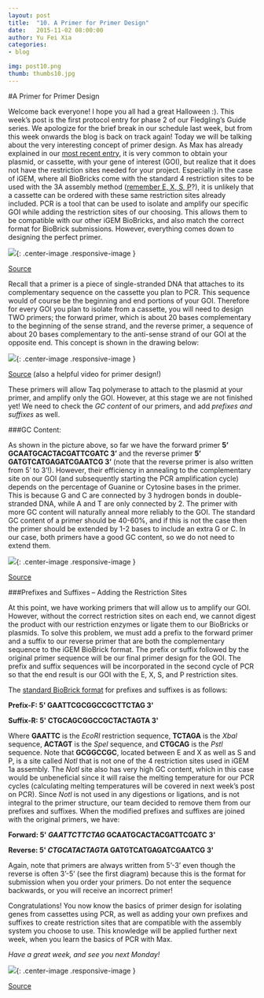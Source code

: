 ```yaml
---
layout: post
title:  "10. A Primer for Primer Design"
date:   2015-11-02 08:00:00
author: Yu Fei Xia
categories: 
- blog

img: post10.png
thumb: thumbs10.jpg
---
```


#A Primer for Primer Design

Welcome back everyone! I hope you all had a great Halloween :). This week’s post is the first protocol entry for phase 2 of our Fledgling’s Guide series. We apologize for the brief break in our schedule last week, but from this week onwards the blog is back on track again! Today we will be talking about the very interesting concept of primer design. As Max has already explained in our [most recent entry](http://mcmastergem.com/blog/2015/10/19/phase-one-complete/), it is very common to obtain your plasmid, or cassette, with your gene of interest (GOI), but realize that it does not have the restriction sites needed for your project. Especially in the case of iGEM, where all BioBricks come with the standard 4 restriction sites to be used with the 3A assembly method ([remember E, X, S, P](http://mcmastergem.com/blog/2015/09/21/digestion-not-the-eating-kind/)?), it is unlikely that a cassette can be ordered with these same restriction sites already included. PCR is a tool that can be used to isolate and amplify our specific GOI while adding the restriction sites of our choosing. This allows them to be compatible with our other iGEM BioBricks, and also match the correct format for BioBrick submissions. However, everything comes down to designing the perfect primer.

![](https://scontent-yyz1-1.xx.fbcdn.net/hphotos-xpf1/v/t1.0-9/12190923_1125652094126585_1944749088803828038_n.jpg?oh=88b403cbed59cfe34b3dac9a244653b5&oe=56BC9464){: .center-image .responsive-image }	

[Source](https://actu.epfl.ch/news/optimal-qpcr-primer-design-2/) 

Recall that a primer is a piece of single-stranded DNA that attaches to its complementary sequence on the cassette you plan to PCR. This sequence would of course be the beginning and end portions of your GOI. Therefore for every GOI you plan to isolate from a cassette, you will need to design TWO primers; the forward primer, which is about 20 bases complementary to the beginning of the sense strand, and the reverse primer, a sequence of about 20 bases complementary to the anti-sense strand of our GOI at the opposite end. This concept is shown in the drawing below:

![](https://scontent-yyz1-1.xx.fbcdn.net/hphotos-xpa1/v/t1.0-9/12195851_1125652114126583_6805539722550046149_n.jpg?oh=12b0bbc651b7b51e4428c456dea4d12b&oe=56D10F77){: .center-image .responsive-image }	
 
[Source](https://www.youtube.com/watch?v=tUyBwiyMsSU) (also a helpful video for primer design!)

These primers will allow Taq polymerase to attach to the plasmid at your primer, and amplify only the GOI. However, at this stage we are not finished yet! We need to check the *GC content* of our primers, and add *prefixes and suffixes* as well.

###GC Content:

As shown in the picture above, so far we have the forward primer **5’ GCAATGCACTACGATTCGATC 3’** and the reverse primer **5’ GATGTCATGAGATCGAATCG 3’** (note that the reverse primer is also written from 5’ to 3’!). However, their efficiency in annealing to the complementary site on our GOI (and subsequently starting the PCR amplification cycle) depends on the percentage of Guanine or Cytosine bases in the primer. This is because G and C are connected by 3 hydrogen bonds in double-stranded DNA, while A and T are only connected by 2. The primer with more GC content will naturally anneal more reliably to the GOI. The standard GC content of a primer should be 40-60%, and if this is not the case then the primer should be extended by 1-2 bases to include an extra G or C. In our case, both primers have a good GC content, so we do not need to extend them.
 
![](https://scontent-yyz1-1.xx.fbcdn.net/hphotos-xpf1/v/t1.0-9/12208684_1125652097459918_9128906089060173895_n.jpg?oh=f4733cdc02c4ce78253988ccadffbe9f&oe=56B7E0A8){: .center-image .responsive-image }	

[Source](https://en.wikipedia.org/wiki/GC-content)
 
###Prefixes and Suffixes – Adding the Restriction Sites

At this point, we have working primers that will allow us to amplify our GOI. However, without the correct restriction sites on each end, we cannot digest the product with our restriction enzymes or ligate them to our BioBricks or plasmids. To solve this problem, we must add a prefix to the forward primer and a suffix to our reverse primer that are both the complementary sequence to the iGEM BioBrick format. The prefix or suffix followed by the original primer sequence will be our final primer design for the GOI. The prefix and suffix sequences will be incorporated in the second cycle of PCR so that the end result is our GOI with the E, X, S, and P restriction sites.

The [standard BioBrick format](http://parts.igem.org/Help:BioBrick_Primers) for prefixes and suffixes is as follows:

**Prefix-F: 5' GAATTCGCGGCCGCTTCTAG 3'** 

**Suffix-R: 5' CTGCAGCGGCCGCTACTAGTA 3'** 

Where **GAATTC** is the *EcoRI* restriction sequence, **TCTAGA** is the *Xbal* sequence, **ACTAGT** is the *Spel* sequence, and **CTGCAG** is the *Pstl* sequence. Note that **GCGGCCGC**, located between E and X as well as S and P, is a site called *Notl* that is 
not one of the 4 restriction sites used in iGEM 1a assembly. The *Notl* site also has very high GC content, which in this case would be unbeneficial since it will raise the melting temperature for our PCR cycles (calculating melting temperatures will be covered in next week’s post on PCR). Since *Notl* is not used in any digestions or ligations, and is not integral to the primer structure, our team decided to remove them from our prefixes and suffixes. When the modified prefixes and suffixes are joined with the original primers, we have:

**Forward: 5' *GAATTCTTCTAG*  GCAATGCACTACGATTCGATC 3'**

**Reverse: 5' *CTGCATACTAGTA*  GATGTCATGAGATCGAATCG 3'** 

Again, note that primers are always written from 5’-3’ even though the reverse is often 3’-5’ (see the first diagram) because this is the format for submission when you order your primers. Do not enter the sequence backwards, or you will receive an incorrect primer!

Congratulations! You now know the basics of primer design for isolating genes from cassettes using PCR, as well as adding your own prefixes and suffixes to create restriction sites that are compatible with the assembly system you choose to use. This knowledge will be applied further next week, when you learn the basics of PCR with Max.

*Have a great week, and see you next Monday!*  

![](https://scontent-yyz1-1.xx.fbcdn.net/hphotos-xat1/v/t1.0-9/12122607_1125652117459916_3782239656567916963_n.jpg?oh=19632e0d008f0470d60456e24cb96302&oe=56CC8947){: .center-image .responsive-image }	

[Source](http://www.clipartlord.com/category/halloween-clip-art/pumpkin-clip-art/jack-o-lantern-clip-art/ )





